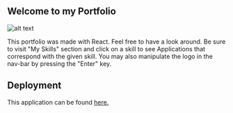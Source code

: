 ## Welcome to my Portfolio

![alt text][logo]

[logo]: https://github.com/mattkrebs2000/React-Portfolio/blob/master/Porfolio.png 

This portfolio was made with React. Feel free to have a look around. Be sure to visit "My Skills" section and click on a skill to see Applications that correspond with the given skill. You may also manipulate the logo in the nav-bar by pressing the "Enter" key. 

## Deployment 

This application can be found [here.](https://myportfolio2000.herokuapp.com/)
